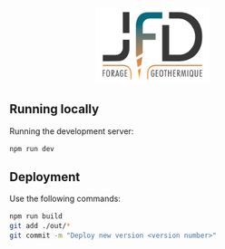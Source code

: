 
<div style="text-align: center">
<img src="public\img\logo.jpg" width="200" />
</div>

## Running locally

Running the development server:

```bash
npm run dev
```

## Deployment

Use the following commands:
```bash
npm run build
git add ./out/*
git commit -m "Deploy new version <version number>"
```
